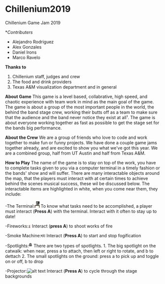 # Chillenium2019
Chillenium Game Jam 2019

**Contributers*

- Alejandro Rodriguez
- Alex Gonzales
- Daniel Irons
- Marco Ravelo

**Thanks to**

1. Chillenium staff, judges and crew
2. The food and drink providers
3. Texas A&M visualization department and in general

**About Game**
This game is a level based, collabrative, high speed, and chaotic experience with team work in mind as the main goal of the game. The game is about a group of the most important people in the world, the behind the band stage crew, working their butts off as a team to make sure that the audience and the band never notice they exist at all¹. The game is about everyone working together as fast as possible to get the stage set for the bands big performance.

**About the Crew**
We are a group of friends who love to code and work together to make fun or funny projects. We have done a couple game jams together already, and are excited to show you what we've got this year. We are a combined group, half from UT Austin and half from Texas A&M.

**How to Play**
The name of the game is to stay on top of the work, you have to complete tasks given to you via a computer terminal in a timely fashion or the bands' show and will suffer. There are many interactable objects around the map, that the players must interact with at certain times to achieve behind the scenes musical success, these wil be discussed below. The interactable items are highlighted in white, when you come near them, they include:

-The Terminal:![alt text](https://github.com/DanielIrons/Chillenium2019/blob/master/Art/Interactives/Terminal/TerminalActive.png)
       To know what tasks need to be accomplished, a player must interact (**Press A**) with the terminal. Interact with it often to stay up to date!

-Fireworks:![alt text](https://github.com/DanielIrons/Chillenium2019/blob/master/Art/Interactives/FireworkLauncher.png)
       Interact (**press A**) to shoot works of fire
 
-Smoke Machine:![alt text](https://github.com/DanielIrons/Chillenium2019/blob/master/Art/Interactives/SmokeMachine.png)
       Interact (**Press A**) to start and stop fogification
       
-Spotlights:![alt text](https://github.com/DanielIrons/Chillenium2019/blob/master/Art/Interactives/Spotlight.png)
       There are two types of spotlights.
              1. The big spotlight on the catwalk: when near, press a to attach, then left or right to rotate, and b to dettach
              2. The small spotlights on the ground: press a to pick up and toggle on or off, b to drop
              
-Projector:![alt text](https://github.com/DanielIrons/Chillenium2019/blob/master/Art/Interactives/Projector.png)
       Interact (**Press A**) to cycle through the stage backgrounds
       

